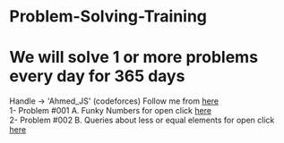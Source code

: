 # Problem-Solving-Training
# We will solve 1 or more problems every day for 365 days </br>
Handle -> 'Ahmed_JS' (codeforces) Follow me from <a href='https://codeforces.com/profile/Ahmed_JS'>here</a> </br>
1- Problem #001 A. Funky Numbers for open click <a href='https://codeforces.com/problemset/problem/192/A'>here</a> </br>
2- Problem #002 B. Queries about less or equal elements  for open click  <a href='https://codeforces.com/problemset/problem/600/B'>here</a>
 </br>
